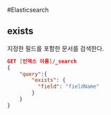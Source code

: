 #Elasticsearch 


## exists
지정한 필드를 포함한 문서를 검색한다.

```json
GET [인덱스 이름]/_search
{
	"query":{
		"exists": {
		  "field": "fieldName"
		}
	}
}
```